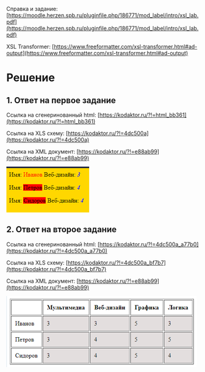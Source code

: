 Справка и задание: [https://moodle.herzen.spb.ru/pluginfile.php/186771/mod_label/intro/xsl_lab.pdf](https://moodle.herzen.spb.ru/pluginfile.php/186771/mod_label/intro/xsl_lab.pdf)

XSL Transformer: [https://www.freeformatter.com/xsl-transformer.html#ad-output](https://www.freeformatter.com/xsl-transformer.html#ad-output)

# Решение

## 1. Ответ на первое задание
 Ссылка на сгенеринованный html: [https://kodaktor.ru/?!=html_bb361](https://kodaktor.ru/?!=html_bb361)
 
 Ссылка на XLS схему: [https://kodaktor.ru/?!=4dc500a](https://kodaktor.ru/?!=4dc500a)
 
 Ссылка на XML документ: [https://kodaktor.ru/?!=e88ab99](https://kodaktor.ru/?!=e88ab99)
 
 ![Изображение не загрузилось, попробуйте через github](/JS3/img123.png "Результат 1")


## 2. Ответ на второе задание
 Ссылка на сгенеринованный html: [https://kodaktor.ru/?!=4dc500a_a77b0](https://kodaktor.ru/?!=4dc500a_a77b0)
 
 Ссылка на XLS схему: [https://kodaktor.ru/?!=4dc500a_bf7b7](https://kodaktor.ru/?!=4dc500a_bf7b7)
 
 Ссылка на XML документ: [https://kodaktor.ru/?!=e88ab99](https://kodaktor.ru/?!=e88ab99)
 
 ![Изображение не загрузилось, попробуйте через github](/JS3/img12.png "Результат 1")
